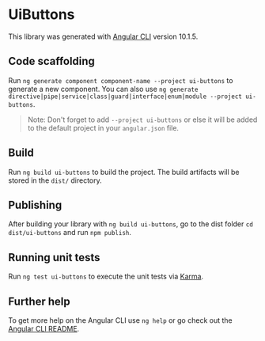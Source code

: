 # UiButtons

This library was generated with [Angular CLI](https://github.com/angular/angular-cli) version 10.1.5.

## Code scaffolding

Run `ng generate component component-name --project ui-buttons` to generate a new component. You can also use `ng generate directive|pipe|service|class|guard|interface|enum|module --project ui-buttons`.
> Note: Don't forget to add `--project ui-buttons` or else it will be added to the default project in your `angular.json` file. 

## Build

Run `ng build ui-buttons` to build the project. The build artifacts will be stored in the `dist/` directory.

## Publishing

After building your library with `ng build ui-buttons`, go to the dist folder `cd dist/ui-buttons` and run `npm publish`.

## Running unit tests

Run `ng test ui-buttons` to execute the unit tests via [Karma](https://karma-runner.github.io).

## Further help

To get more help on the Angular CLI use `ng help` or go check out the [Angular CLI README](https://github.com/angular/angular-cli/blob/master/README.md).
